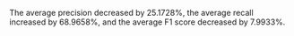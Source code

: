 The average precision decreased by 25.1728%, the average recall increased by 68.9658%, and the average F1 score decreased by 7.9933%.
